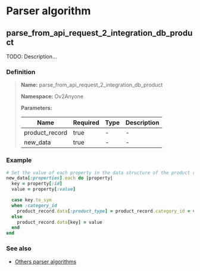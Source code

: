 # Parser algorithm
 
## parse_from_api_request_2_integration_db_product

TODO: Description...
    
### Definition

> **Name:** parse_from_api_request_2_integration_db_product
> 
> **Namespace:** Ov2Anyone
>
> **Parameters:**
> 
> | Name | Required | Type | Description |
> | ---- | -------- | ---- | ----------- |
> | product_record | true | - | - |
> | new_data | true | - | - |

### Example
```ruby
# Set the value of each property in the data structure of the product record corresponding to the integration.
new_data[:properties].each do |property|
  key = property[:id]
  value = property[:value]

  case key.to_sym
  when :category_id
    product_record.data[:product_type] = product_record.category_id = value
  else
    product_record.data[key] = value
  end
end
```

### See also
* [Others parser algorithms](overview?id=parse_from_api_request_2_integration_db_product)
